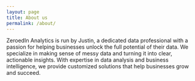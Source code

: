 ```yaml
---
layout: page
title: About us
permalink: /about/
---
```


ZeroedIn Analytics is run by Justin, a dedicated data professional with a passion for helping businesses unlock the full potential of their data. We specialize in making sense of messy data and turning it into clear, actionable insights. With expertise in data analysis and business intelligence, we provide customized solutions that help businesses grow and succeed.